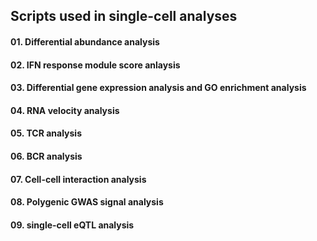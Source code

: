 ## Scripts used in single-cell analyses

#### 01. Differential abundance analysis

#### 02. IFN response module score anlaysis

#### 03. Differential gene expression analysis and GO enrichment analysis

#### 04. RNA velocity analysis

#### 05. TCR analysis

#### 06. BCR analysis

#### 07. Cell-cell interaction analysis

#### 08. Polygenic GWAS signal analysis

#### 09. single-cell eQTL analysis
